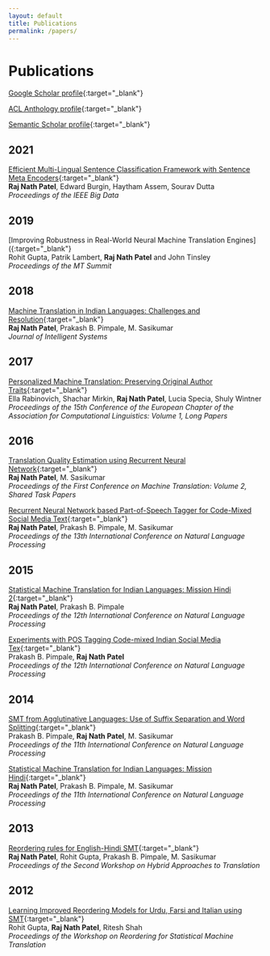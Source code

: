 ```yaml
---
layout: default
title: Publications
permalink: /papers/
---
```


# Publications

[Google Scholar profile](https://scholar.google.com/citations?user=tmjg3d0AAAAJ&hl=en){:target="_blank"}

[ACL Anthology profile](https://aclanthology.org/people/r/raj-nath-patel/){:target="_blank"}

[Semantic Scholar profile](https://www.semanticscholar.org/author/Raj-Nath-Patel/3457270){:target="_blank"}

## 2021
[Efficient Multi-Lingual Sentence Classification Framework with Sentence Meta Encoders](){:target="_blank"}  
**Raj Nath Patel**, Edward Burgin, Haytham Assem, Sourav Dutta  
*Proceedings of the IEEE Big Data*


## 2019
[Improving Robustness in Real-World Neural Machine Translation Engines]({:target="_blank"}  
Rohit Gupta, Patrik Lambert, **Raj Nath Patel** and John Tinsley  
*Proceedings of the MT Summit*


## 2018
[Machine Translation in Indian Languages: Challenges and Resolution](){:target="_blank"}  
**Raj Nath Patel**, Prakash B. Pimpale, M. Sasikumar  
*Journal of Intelligent Systems*


## 2017
[Personalized Machine Translation: Preserving Original Author Traits](){:target="_blank"}  
Ella Rabinovich, Shachar Mirkin, **Raj Nath Patel**, Lucia Specia, Shuly Wintner  
*Proceedings of the 15th Conference of the European Chapter of the 
Association for Computational Linguistics: Volume 1, Long Papers*


## 2016
[Translation Quality Estimation using Recurrent Neural Network](){:target="_blank"}  
**Raj Nath Patel**, M. Sasikumar  
*Proceedings of the First Conference on Machine Translation: Volume 2, Shared Task Papers*

[Recurrent Neural Network based Part-of-Speech Tagger for Code-Mixed Social Media Text](){:target="_blank"}  
**Raj Nath Patel**, Prakash B. Pimpale, M. Sasikumar  
*Proceedings of the 13th International Conference on Natural Language Processing*


## 2015
[Statistical Machine Translation for Indian Languages: Mission Hindi 2](){:target="_blank"}  
**Raj Nath Patel**, Prakash B. Pimpale  
*Proceedings of the 12th International Conference on Natural Language Processing*

[Experiments with POS Tagging Code-mixed Indian Social Media Tex](){:target="_blank"}  
Prakash B. Pimpale, **Raj Nath Patel**  
*Proceedings of the 12th International Conference on Natural Language Processing*


## 2014
[SMT from Agglutinative Languages: Use of Suffix Separation and Word Splitting](){:target="_blank"}  
Prakash B. Pimpale, **Raj Nath Patel**, M. Sasikumar  
*Proceedings of the 11th International Conference on Natural Language Processing*

[Statistical Machine Translation for Indian Languages: Mission Hindi](){:target="_blank"}  
**Raj Nath Patel**, Prakash B. Pimpale, M. Sasikumar  
*Proceedings of the 11th International Conference on Natural Language Processing*


## 2013
[Reordering rules for English-Hindi SMT](){:target="_blank"}  
**Raj Nath Patel**, Rohit Gupta, Prakash B. Pimpale, M. Sasikumar  
*Proceedings of the Second Workshop on Hybrid Approaches to Translation*

## 2012
[Learning Improved Reordering Models for Urdu, Farsi and Italian using SMT](){:target="_blank"}  
Rohit Gupta, **Raj Nath Patel**, Ritesh Shah  
*Proceedings of the Workshop on Reordering for Statistical Machine Translation*
